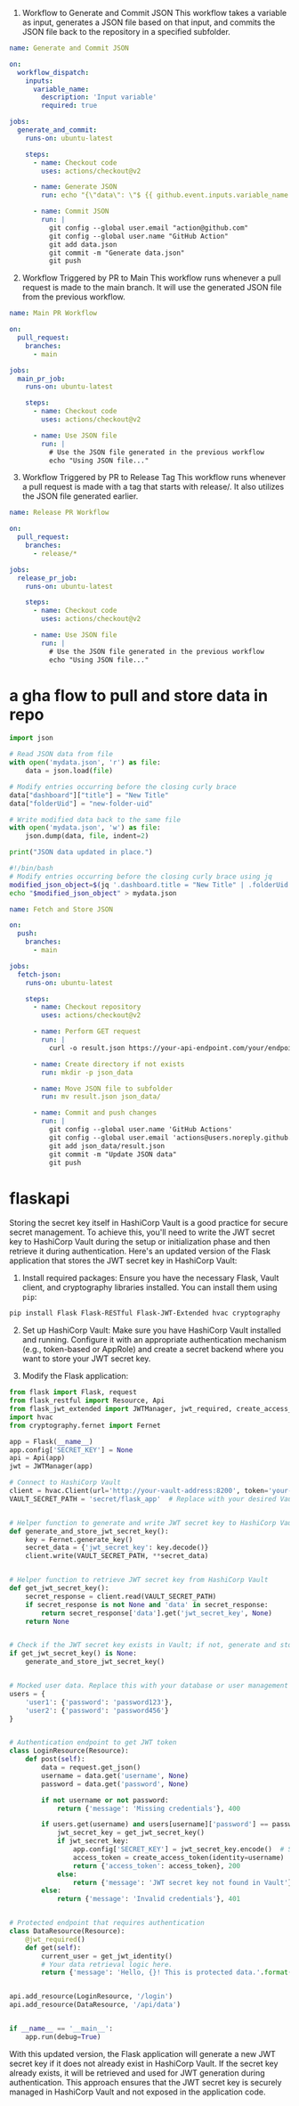 1. Workflow to Generate and Commit JSON
   This workflow takes a variable as input, generates a JSON file based on that input, and commits the JSON file back to the repository in a specified subfolder.

```yaml
name: Generate and Commit JSON

on:
  workflow_dispatch:
    inputs:
      variable_name:
        description: 'Input variable'
        required: true

jobs:
  generate_and_commit:
    runs-on: ubuntu-latest

    steps:
      - name: Checkout code
        uses: actions/checkout@v2

      - name: Generate JSON
        run: echo "{\"data\": \"$ {{ github.event.inputs.variable_name }}\"}" > data.json

      - name: Commit JSON
        run: |
          git config --global user.email "action@github.com"
          git config --global user.name "GitHub Action"
          git add data.json
          git commit -m "Generate data.json"
          git push
```

2. Workflow Triggered by PR to Main
   This workflow runs whenever a pull request is made to the main branch. It will use the generated JSON file from the previous workflow.

```yaml
name: Main PR Workflow

on:
  pull_request:
    branches:
      - main

jobs:
  main_pr_job:
    runs-on: ubuntu-latest

    steps:
      - name: Checkout code
        uses: actions/checkout@v2

      - name: Use JSON file
        run: |
          # Use the JSON file generated in the previous workflow
          echo "Using JSON file..."
```

3. Workflow Triggered by PR to Release Tag
   This workflow runs whenever a pull request is made with a tag that starts with release/. It also utilizes the JSON file generated earlier.

```yaml
name: Release PR Workflow

on:
  pull_request:
    branches:
      - release/*

jobs:
  release_pr_job:
    runs-on: ubuntu-latest

    steps:
      - name: Checkout code
        uses: actions/checkout@v2

      - name: Use JSON file
        run: |
          # Use the JSON file generated in the previous workflow
          echo "Using JSON file..."
```

# a gha flow to pull and store data in repo

```python
import json

# Read JSON data from file
with open('mydata.json', 'r') as file:
    data = json.load(file)

# Modify entries occurring before the closing curly brace
data["dashboard"]["title"] = "New Title"
data["folderUid"] = "new-folder-uid"

# Write modified data back to the same file
with open('mydata.json', 'w') as file:
    json.dump(data, file, indent=2)

print("JSON data updated in place.")

```

```sh
#!/bin/bash
# Modify entries occurring before the closing curly brace using jq
modified_json_object=$(jq '.dashboard.title = "New Title" | .folderUid = "new-folder-uid"' mydata.json)
echo "$modified_json_object" > mydata.json
```

```yaml
name: Fetch and Store JSON

on:
  push:
    branches:
      - main

jobs:
  fetch-json:
    runs-on: ubuntu-latest

    steps:
      - name: Checkout repository
        uses: actions/checkout@v2

      - name: Perform GET request
        run: |
          curl -o result.json https://your-api-endpoint.com/your/endpoint

      - name: Create directory if not exists
        run: mkdir -p json_data

      - name: Move JSON file to subfolder
        run: mv result.json json_data/

      - name: Commit and push changes
        run: |
          git config --global user.name 'GitHub Actions'
          git config --global user.email 'actions@users.noreply.github.com'
          git add json_data/result.json
          git commit -m "Update JSON data"
          git push
```

# flaskapi

Storing the secret key itself in HashiCorp Vault is a good practice for secure secret management. To achieve this, you'll need to write the JWT secret key to HashiCorp Vault during the setup or initialization phase and then retrieve it during authentication. Here's an updated version of the Flask application that stores the JWT secret key in HashiCorp Vault:

1. Install required packages:
   Ensure you have the necessary Flask, Vault client, and cryptography libraries installed. You can install them using `pip`:

```bash
pip install Flask Flask-RESTful Flask-JWT-Extended hvac cryptography
```

2. Set up HashiCorp Vault:
   Make sure you have HashiCorp Vault installed and running. Configure it with an appropriate authentication mechanism (e.g., token-based or AppRole) and create a secret backend where you want to store your JWT secret key.

3. Modify the Flask application:

```python
from flask import Flask, request
from flask_restful import Resource, Api
from flask_jwt_extended import JWTManager, jwt_required, create_access_token, get_jwt_identity
import hvac
from cryptography.fernet import Fernet

app = Flask(__name__)
app.config['SECRET_KEY'] = None
api = Api(app)
jwt = JWTManager(app)

# Connect to HashiCorp Vault
client = hvac.Client(url='http://your-vault-address:8200', token='your-vault-token')
VAULT_SECRET_PATH = 'secret/flask_app'  # Replace with your desired Vault secret path


# Helper function to generate and write JWT secret key to HashiCorp Vault
def generate_and_store_jwt_secret_key():
    key = Fernet.generate_key()
    secret_data = {'jwt_secret_key': key.decode()}
    client.write(VAULT_SECRET_PATH, **secret_data)


# Helper function to retrieve JWT secret key from HashiCorp Vault
def get_jwt_secret_key():
    secret_response = client.read(VAULT_SECRET_PATH)
    if secret_response is not None and 'data' in secret_response:
        return secret_response['data'].get('jwt_secret_key', None)
    return None


# Check if the JWT secret key exists in Vault; if not, generate and store it.
if get_jwt_secret_key() is None:
    generate_and_store_jwt_secret_key()


# Mocked user data. Replace this with your database or user management system.
users = {
    'user1': {'password': 'password123'},
    'user2': {'password': 'password456'}
}


# Authentication endpoint to get JWT token
class LoginResource(Resource):
    def post(self):
        data = request.get_json()
        username = data.get('username', None)
        password = data.get('password', None)

        if not username or not password:
            return {'message': 'Missing credentials'}, 400

        if users.get(username) and users[username]['password'] == password:
            jwt_secret_key = get_jwt_secret_key()
            if jwt_secret_key:
                app.config['SECRET_KEY'] = jwt_secret_key.encode()  # Set the JWT secret key from Vault
                access_token = create_access_token(identity=username)
                return {'access_token': access_token}, 200
            else:
                return {'message': 'JWT secret key not found in Vault'}, 500
        else:
            return {'message': 'Invalid credentials'}, 401


# Protected endpoint that requires authentication
class DataResource(Resource):
    @jwt_required()
    def get(self):
        current_user = get_jwt_identity()
        # Your data retrieval logic here.
        return {'message': 'Hello, {}! This is protected data.'.format(current_user)}, 200


api.add_resource(LoginResource, '/login')
api.add_resource(DataResource, '/api/data')


if __name__ == '__main__':
    app.run(debug=True)
```

With this updated version, the Flask application will generate a new JWT secret key if it does not already exist in HashiCorp Vault. If the secret key already exists, it will be retrieved and used for JWT generation during authentication. This approach ensures that the JWT secret key is securely managed in HashiCorp Vault and not exposed in the application code.
